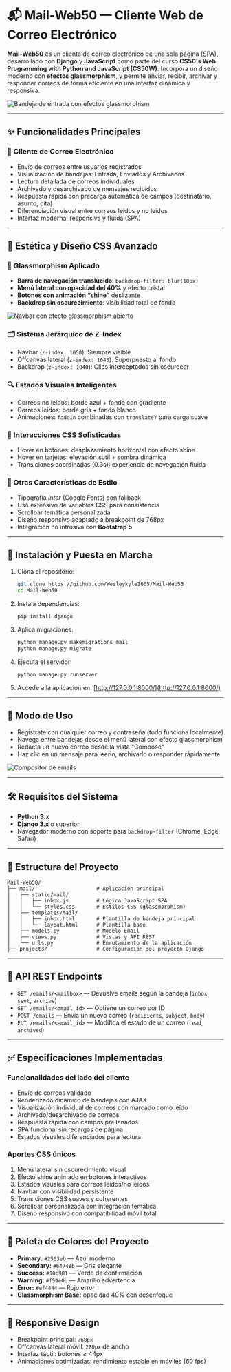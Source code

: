# 📬 Mail-Web50 — Cliente Web de Correo Electrónico

**Mail-Web50** es un cliente de correo electrónico de una sola página (SPA), desarrollado con **Django** y **JavaScript** como parte del curso **CS50's Web Programming with Python and JavaScript (CS50W)**. Incorpora un diseño moderno con **efectos glassmorphism**, y permite enviar, recibir, archivar y responder correos de forma eficiente en una interfaz dinámica y responsiva.

![Bandeja de entrada con efectos glassmorphism](mail/static/mail/images/inbox.png)

---

## ✨ Funcionalidades Principales

### 📧 Cliente de Correo Electrónico

* Envío de correos entre usuarios registrados
* Visualización de bandejas: Entrada, Enviados y Archivados
* Lectura detallada de correos individuales
* Archivado y desarchivado de mensajes recibidos
* Respuesta rápida con precarga automática de campos (destinatario, asunto, cita)
* Diferenciación visual entre correos leídos y no leídos
* Interfaz moderna, responsiva y fluida (SPA)

---

## 🎨 Estética y Diseño CSS Avanzado

### 🧊 Glassmorphism Aplicado

* **Barra de navegación translúcida**: `backdrop-filter: blur(10px)`
* **Menú lateral con opacidad del 40%** y efecto cristal
* **Botones con animación “shine”** deslizante
* **Backdrop sin oscurecimiento**: visibilidad total de fondo

![Navbar con efecto glassmorphism abierto](mail/static/mail/images/Nabar_glassmorphism_open.png)

### 🗂 Sistema Jerárquico de Z-Index

* Navbar (`z-index: 1050`): Siempre visible
* Offcanvas lateral (`z-index: 1045`): Superpuesto al fondo
* Backdrop (`z-index: 1040`): Clics interceptados sin oscurecer

### 🔍 Estados Visuales Inteligentes

* Correos no leídos: borde azul + fondo con gradiente
* Correos leídos: borde gris + fondo blanco
* Animaciones: `fadeIn` combinadas con `translateY` para carga suave

### 🧠 Interacciones CSS Sofisticadas

* Hover en botones: desplazamiento horizontal con efecto shine
* Hover en tarjetas: elevación sutil + sombra dinámica
* Transiciones coordinadas (0.3s): experiencia de navegación fluida

### 🧩 Otras Características de Estilo

* Tipografía *Inter* (Google Fonts) con fallback
* Uso extensivo de variables CSS para consistencia
* Scrollbar temática personalizada
* Diseño responsivo adaptado a breakpoint de 768px
* Integración no intrusiva con **Bootstrap 5**

---

## 🚀 Instalación y Puesta en Marcha

1. Clona el repositorio:

   ```bash
   git clone https://github.com/Wesleykyle2005/Mail-Web50
   cd Mail-Web50
   ```
2. Instala dependencias:

   ```bash
   pip install django
   ```
3. Aplica migraciones:

   ```bash
   python manage.py makemigrations mail
   python manage.py migrate
   ```
4. Ejecuta el servidor:

   ```bash
   python manage.py runserver
   ```
5. Accede a la aplicación en: [http://127.0.0.1:8000/](http://127.0.0.1:8000/)

---

## 🧪 Modo de Uso

* Regístrate con cualquier correo y contraseña (todo funciona localmente)
* Navega entre bandejas desde el menú lateral con efecto glassmorphism
* Redacta un nuevo correo desde la vista "Compose"
* Haz clic en un mensaje para leerlo, archivarlo o responder rápidamente

![Compositor de emails](mail/static/mail/images/Composer.png)

---

## 🛠 Requisitos del Sistema

* **Python 3.x**
* **Django 3.x** o superior
* Navegador moderno con soporte para `backdrop-filter` (Chrome, Edge, Safari)

---

## 📁 Estructura del Proyecto

```
Mail-Web50/
├── mail/                    # Aplicación principal
│   ├── static/mail/
│   │   ├── inbox.js         # Lógica JavaScript SPA
│   │   └── styles.css       # Estilos CSS (glassmorphism)
│   ├── templates/mail/
│   │   ├── inbox.html       # Plantilla de bandeja principal
│   │   └── layout.html      # Plantilla base
│   ├── models.py            # Modelo Email
│   ├── views.py             # Vistas y API REST
│   └── urls.py              # Enrutamiento de la aplicación
├── project3/                # Configuración del proyecto Django
```

---

## 🔌 API REST Endpoints

* `GET /emails/<mailbox>` — Devuelve emails según la bandeja (`inbox`, `sent`, `archive`)
* `GET /emails/<email_id>` — Obtiene un correo por ID
* `POST /emails` — Envía un nuevo correo (`recipients`, `subject`, `body`)
* `PUT /emails/<email_id>` — Modifica el estado de un correo (`read`, `archived`)

---

## ✅ Especificaciones Implementadas

### Funcionalidades del lado del cliente

* Envío de correos validado
* Renderizado dinámico de bandejas con AJAX
* Visualización individual de correos con marcado como leído
* Archivado/desarchivado de correos
* Respuesta rápida con campos prellenados
* SPA funcional sin recargas de página
* Estados visuales diferenciados para lectura

### Aportes CSS únicos

1. Menú lateral sin oscurecimiento visual
2. Efecto shine animado en botones interactivos
3. Estados visuales para correos leídos/no leídos
4. Navbar con visibilidad persistente
5. Transiciones CSS suaves y coherentes
6. Scrollbar personalizada con integración temática
7. Diseño responsivo con compatibilidad móvil total

---

## 🎨 Paleta de Colores del Proyecto

* **Primary:** `#2563eb` — Azul moderno
* **Secondary:** `#64748b` — Gris elegante
* **Success:** `#10b981` — Verde de confirmación
* **Warning:** `#f59e0b` — Amarillo advertencia
* **Error:** `#ef4444` — Rojo error
* **Glassmorphism Base:** opacidad 40% con desenfoque

---

## 📱 Responsive Design

* Breakpoint principal: `768px`
* Offcanvas lateral móvil: `280px` de ancho
* Interfaz táctil: botones ≥ 44px
* Animaciones optimizadas: rendimiento estable en móviles (60 fps)